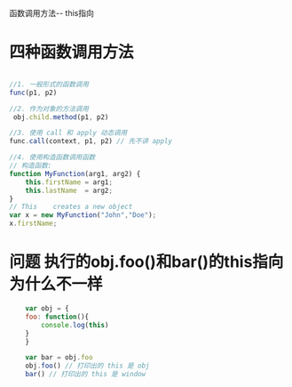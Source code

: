 
函数调用方法-- this指向 


#  四种函数调用方法
```javascript

//1. 一般形式的函数调用
func(p1, p2) 

//2. 作为对象的方法调用
 obj.child.method(p1, p2)

//3. 使用 call 和 apply 动态调用
func.call(context, p1, p2) // 先不讲 apply

//4. 使用构造函数调用函数
// 构造函数:
function MyFunction(arg1, arg2) {
    this.firstName = arg1;
    this.lastName  = arg2;
}
// This    creates a new object
var x = new MyFunction("John","Doe");
x.firstName;  

```



# 问题 执行的obj.foo()和bar()的this指向为什么不一样
```javascript
    var obj = {
    foo: function(){
        console.log(this)
    }
    }

    var bar = obj.foo
    obj.foo() // 打印出的 this 是 obj
    bar() // 打印出的 this 是 window
```

# 
